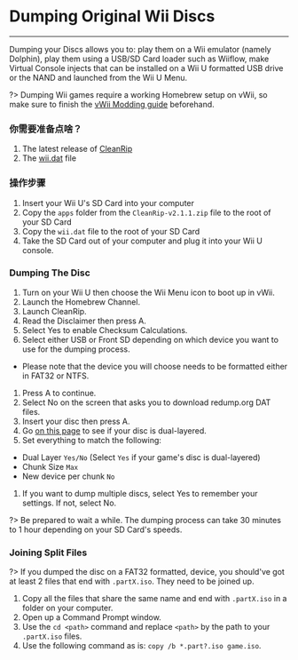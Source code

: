 # Dumping Original Wii Discs
---
Dumping your Discs allows you to: play them on a Wii emulator (namely Dolphin), play them using a USB/SD Card loader such as Wiiflow, make Virtual Console injects that can be installed on a Wii U formatted USB drive or the NAND and launched from the Wii U Menu.

?> Dumping Wii games require a working Homebrew setup on vWii, so make sure to finish the [vWii Modding guide](vwii-modding) beforehand.

### 你需要准备点啥？

1. The latest release of [CleanRip](https://github.com/emukidid/cleanrip/releases/download/2.1.1/CleanRip-v2.1.1.zip)
1. The [wii.dat](https://github.com/emukidid/cleanrip/releases/download/2.1.1/wii.dat) file

### 操作步骤

1. Insert your Wii U's SD Card into your computer
1. Copy the `apps` folder from the `CleanRip-v2.1.1.zip` file to the root of your SD Card
1. Copy the `wii.dat` file to the root of your SD Card
1. Take the SD Card out of your computer and plug it into your Wii U console.

### Dumping The Disc

1. Turn on your Wii U then choose the Wii Menu icon to boot up in vWii.
1. Launch the Homebrew Channel.
1. Launch CleanRip.
1. Read the Disclaimer then press A.
1. Select Yes to enable Checksum Calculations.
1. Select either USB or Front SD depending on which device you want to use for the dumping process.
 - Please note that the device you will choose needs to be formatted either in FAT32 or NTFS.
1. Press A to continue.
1. Select No on the screen that asks you to download redump.org DAT files.
1. Insert your disc then press A.
1. Go [on this page](https://wiki.dolphin-emu.org/index.php?title=Category:Dual_Layer_Disc_games) to see if your disc is dual-layered.
1. Set everything to match the following:
 - Dual Layer `Yes/No` (Select `Yes` if your game's disc is dual-layered)
 - Chunk Size `Max`
 - New device per chunk `No`
1. If you want to dump multiple discs, select Yes to remember your settings. If not, select No.

?> Be prepared to wait a while. The dumping process can take 30 minutes to 1 hour depending on your SD Card's speeds.

### Joining Split Files

?> If you dumped the disc on a FAT32 formatted, device, you should've got at least 2 files that end with `.partX.iso`. They need to be joined up.

1. Copy all the files that share the same name and end with `.partX.iso` in a folder on your computer.
1. Open up a Command Prompt window.
1. Use the `cd <path>` command and replace `<path>` by the path to your `.partX.iso` files.
1. Use the following command as is: `copy /b *.part?.iso game.iso`.